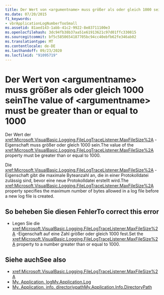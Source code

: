 ```yaml
---
title: Der Wert von <argumentname> muss größer als oder gleich 1000 sein
ms.date: 07/20/2015
f1_keywords:
- vbrApplicationLogNumberTooSmall
ms.assetid: 81aed143-1abb-41c2-9922-8e83711100e3
ms.openlocfilehash: 3dc94fb38b37aa51e61913621c97d01ffc330815
ms.sourcegitcommit: bf5c5850654187705bc94cc40ebfb62fe346ab02
ms.translationtype: MT
ms.contentlocale: de-DE
ms.lasthandoff: 09/23/2020
ms.locfileid: "91095719"
---
```

# <a name="the-value-of-argumentname-must-be-greater-than-or-equal-to-1000"></a><span data-ttu-id="436c6-102">Der Wert von \<argumentname> muss größer als oder gleich 1000 sein</span><span class="sxs-lookup"><span data-stu-id="436c6-102">The value of \<argumentname> must be greater than or equal to 1000</span></span>

<span data-ttu-id="436c6-103">Der Wert der <xref:Microsoft.VisualBasic.Logging.FileLogTraceListener.MaxFileSize%2A> -Eigenschaft muss größer oder gleich 1000 sein.</span><span class="sxs-lookup"><span data-stu-id="436c6-103">The value of the <xref:Microsoft.VisualBasic.Logging.FileLogTraceListener.MaxFileSize%2A> property must be greater than or equal to 1000.</span></span>  
  
 <span data-ttu-id="436c6-104">Die <xref:Microsoft.VisualBasic.Logging.FileLogTraceListener.MaxFileSize%2A> -Eigenschaft gibt die maximale Byteanzahl an, die in einer Protokolldatei zulässig sind, bevor eine neue Protokolldatei erstellt wird.</span><span class="sxs-lookup"><span data-stu-id="436c6-104">The <xref:Microsoft.VisualBasic.Logging.FileLogTraceListener.MaxFileSize%2A> property specifies the maximum number of bytes allowed in a log file before a new log file is created.</span></span>  
  
## <a name="to-correct-this-error"></a><span data-ttu-id="436c6-105">So beheben Sie diesen Fehler</span><span class="sxs-lookup"><span data-stu-id="436c6-105">To correct this error</span></span>  
  
- <span data-ttu-id="436c6-106">Legen Sie die <xref:Microsoft.VisualBasic.Logging.FileLogTraceListener.MaxFileSize%2A> -Eigenschaft auf eine Zahl größer oder gleich 1000 fest.</span><span class="sxs-lookup"><span data-stu-id="436c6-106">Set the <xref:Microsoft.VisualBasic.Logging.FileLogTraceListener.MaxFileSize%2A> property to a number greater than or equal to 1000.</span></span>  
  
## <a name="see-also"></a><span data-ttu-id="436c6-107">Siehe auch</span><span class="sxs-lookup"><span data-stu-id="436c6-107">See also</span></span>

- <xref:Microsoft.VisualBasic.Logging.FileLogTraceListener.MaxFileSize%2A>
- [<span data-ttu-id="436c6-108">My. Application. log</span><span class="sxs-lookup"><span data-stu-id="436c6-108">My.Application.Log</span></span>](xref:Microsoft.VisualBasic.ApplicationServices.ApplicationBase.Log)
- [<span data-ttu-id="436c6-109">My. Application. info. directoriypath</span><span class="sxs-lookup"><span data-stu-id="436c6-109">My.Application.Info.DirectoryPath</span></span>](xref:Microsoft.VisualBasic.ApplicationServices.ApplicationBase.Log)
